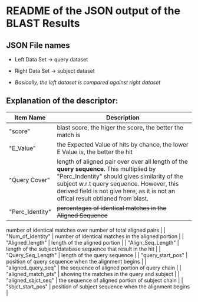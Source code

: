 # README of the JSON output of the BLAST Results

## JSON File names

* Left Data Set -> query dataset

* Right Data Set -> subject dataset

* _Basically, the left dataset is compared against right dataset_

## Explanation of the descriptor:

| Item Name | Description |
| ----- | ------ |
| "score" | blast score, the higer the score, the better the match is |
| "E_Value" |  the Expected Value of hits by chance, the lower E Value is, the better the hit |
| "Query Cover" | length of aligned pair over over all length of the __query sequence__. This multiplied by "Perc_Indentity" should gives similarity of the subject w.r.t query sequence. However, this derived field is not give here, as it is not an offical result obtianed from blast. |
| "Perc_Identity" | ~~percentages of identical matches in the Aligned Sequence~~ 

number of identical matches over number of total aligned pairs  |
| "Num_of_Identity" | number of identical matches in the aligned portion |
| "Aligned_length" | length of the aligned portion |
| "Align_Seq_Length" | length of the subject/database sequence that result in the hit |
| "Query_Seq_Length" | length of the query sequence |
| "query_start_pos" | position of query sequence when the alignment begins |
| "aligned_query_seq" | the sequence of aligned portion of query chain |
| "aligned_match_pts" | showing the matches in the query and subject |
| "aligned_sbjct_seq" | the sequence of aligned portion of subject chain |
| "sbjct_start_pos" | position of subject sequence when the alignment begins |